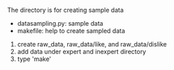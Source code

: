 The directory is for creating sample data
- datasampling.py: sample data
- makefile: help to create sampled data

1. create raw_data, raw_data/like, and raw_data/dislike
2. add data under expert and inexpert directory
3. type 'make'

